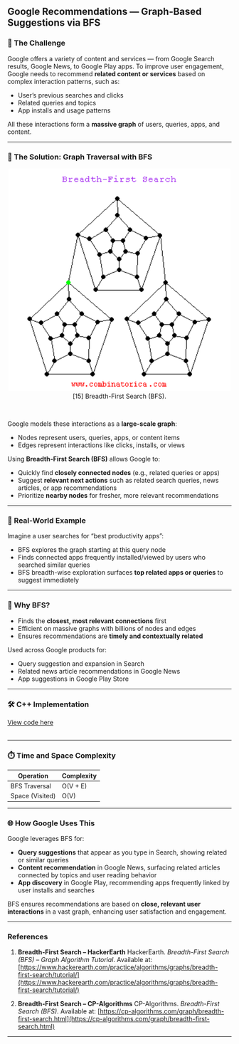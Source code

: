 ## Google Recommendations — Graph-Based Suggestions via BFS

### 🎯 The Challenge

Google offers a variety of content and services — from Google Search results, Google News, to Google Play apps. To improve user engagement, Google needs to recommend **related content or services** based on complex interaction patterns, such as:

* User’s previous searches and clicks
* Related queries and topics
* App installs and usage patterns

All these interactions form a **massive graph** of users, queries, apps, and content.

---

### 🚀 The Solution: Graph Traversal with BFS

<p align="center">
  <img src="https://github.com/jiyapalrecha35/Google.github.io/blob/main/images/bfs.gif?raw=true" alt="Microsoft Infrastructure" width="500" height="500">
  <br>
  [15] Breadth-First Search (BFS).
  <br>
</p><br>

Google models these interactions as a **large-scale graph**:

* Nodes represent users, queries, apps, or content items
* Edges represent interactions like clicks, installs, or views

Using **Breadth-First Search (BFS)** allows Google to:

* Quickly find **closely connected nodes** (e.g., related queries or apps)
* Suggest **relevant next actions** such as related search queries, news articles, or app recommendations
* Prioritize **nearby nodes** for fresher, more relevant recommendations

---

### 📐 Real-World Example

Imagine a user searches for “best productivity apps”:

* BFS explores the graph starting at this query node
* Finds connected apps frequently installed/viewed by users who searched similar queries
* BFS breadth-wise exploration surfaces **top related apps or queries** to suggest immediately

---

### 🧠 Why BFS?

* Finds the **closest, most relevant connections** first
* Efficient on massive graphs with billions of nodes and edges
* Ensures recommendations are **timely and contextually related**

Used across Google products for:

* Query suggestion and expansion in Search
* Related news article recommendations in Google News
* App suggestions in Google Play Store

---

### 🛠 C++ Implementation
[View code here](https://github.com/bhumikanaik126/APS-Portfolio/blob/main/codes/b14.cpp)<br><br>

---

### ⏱️ Time and Space Complexity

| Operation       | Complexity |
| --------------- | ---------- |
| BFS Traversal   | O(V + E)   |
| Space (Visited) | O(V)       |

---

### 🌐 How Google Uses This

Google leverages BFS for:

* **Query suggestions** that appear as you type in Search, showing related or similar queries
* **Content recommendation** in Google News, surfacing related articles connected by topics and user reading behavior
* **App discovery** in Google Play, recommending apps frequently linked by user installs and searches

BFS ensures recommendations are based on **close, relevant user interactions** in a vast graph, enhancing user satisfaction and engagement.



---

### References

1. **Breadth-First Search – HackerEarth**
   HackerEarth. *Breadth-First Search (BFS) – Graph Algorithm Tutorial*. Available at: [https://www.hackerearth.com/practice/algorithms/graphs/breadth-first-search/tutorial/](https://www.hackerearth.com/practice/algorithms/graphs/breadth-first-search/tutorial/)

2. **Breadth-First Search – CP-Algorithms**
   CP-Algorithms. *Breadth-First Search (BFS)*. Available at: [https://cp-algorithms.com/graph/breadth-first-search.html](https://cp-algorithms.com/graph/breadth-first-search.html)

---




